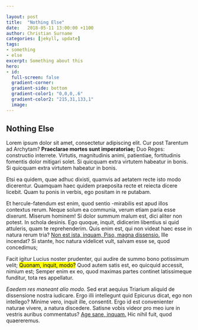 ```yaml
---

layout: post
title:  "Nothing Else"
date:   2018-05-11 13:00:00 +1100
author: Christian Surname
categories: [jekyll, update]
tags:
- something
- else
excerpt: Something about this
hero:
- id:
  full-screen: false
  gradient-corner:
  gradient-side: bottom
  gradient-color1: "0,0,0,.6"
  gradient-color2: "215,31,133,1"
  image:
---
```


## Nothing Else

<p>Lorem ipsum dolor sit amet, consectetur adipiscing elit. Cur post Tarentum ad Archytam? <b>Praeclarae mortes sunt imperatoriae;</b> Duo Reges: constructio interrete. Virtutis, magnitudinis animi, patientiae, fortitudinis fomentis dolor mitigari solet. Si quicquam extra virtutem habeatur in bonis. Si quicquam extra virtutem habeatur in bonis. </p>

<p>Etsi ea quidem, quae adhuc dixisti, quamvis ad aetatem recte isto modo dicerentur. Quamquam haec quidem praeposita recte et reiecta dicere licebit. Quam tu ponis in verbis, ego positam in re putabam. </p>

<p>Et hercule-fatendum est enim, quod sentio -mirabilis est apud illos contextus rerum. Neque solum ea communia, verum etiam paria esse dixerunt. Miserum hominem! Si dolor summum malum est, dici aliter non potest. In schola desinis. Ego quoque, inquit, didicerim libentius si quid attuleris, quam te reprehenderim. Quis enim est, qui non videat haec esse in natura rerum tria? <a href="http://loripsum.net/" target="_blank">Non est ista, inquam, Piso, magna dissensio.</a> Ille incendat? Si stante, hoc natura videlicet vult, salvam esse se, quod concedimus; </p>

<p>Facit igitur Lucius noster prudenter, qui audire de summo bono potissimum velit; <mark>Quonam, inquit, modo?</mark> Quod autem satis est, eo quicquid accessit, nimium est; Semper enim ex eo, quod maximas partes continet latissimeque funditur, tota res appellatur. </p>

<p><i>Eaedem res maneant alio modo.</i> Sed erat aequius Triarium aliquid de dissensione nostra iudicare. Ergo illi intellegunt quid Epicurus dicat, ego non intellego? Minime vero, inquit ille, consentit. Ergo id est convenienter naturae vivere, a natura discedere. Satisne vobis videor pro meo iure in vestris auribus commentatus? <a href="http://loripsum.net/" target="_blank">Age sane, inquam.</a> Hic nihil fuit, quod quaereremus. </p>
